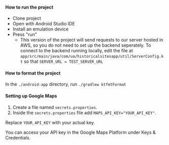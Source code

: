 #### How to run the project

- Clone project
- Open with Android Studio IDE
- Install an emulation device
- Press "run"
    - This version of the project will send requests to our server hosted in AWS, so you do not need to set up the backend seperately. To connect to the backend running locally, edit the file at `app/src/main/java/com/ua/historicalsitesapp/util/ServerConfig.kt` so that `SERVER_URL = TEST_SERVER_URL` 


#### How to format the project

In the `./android-app` directory, run `./gradlew ktfmtFormat`

#### Setting up Google Maps

1. Create a file named `secrets.properties`.
2. Inside the `secrets.properties` file add `MAPS_API_KEY="YOUR_API_KEY"`.

Replace `YOUR_API_KEY` with your actual key.

You can access your API key in the Google Maps Platform under Keys & Credentials.


